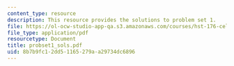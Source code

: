 ```yaml
---
content_type: resource
description: This resource provides the solutions to problem set 1.
file: https://ol-ocw-studio-app-qa.s3.amazonaws.com/courses/hst-176-cellular-and-molecular-immunology-fall-2005/8b7b9fc12dd51165279aa29734dc6896_probset1_sols.pdf
file_type: application/pdf
resourcetype: Document
title: probset1_sols.pdf
uid: 8b7b9fc1-2dd5-1165-279a-a29734dc6896
---
```

